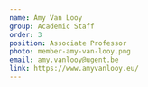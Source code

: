 ```yaml
---
name: Amy Van Looy
group: Academic Staff
order: 3
position: Associate Professor
photo: member-amy-van-looy.png
email: amy.vanlooy@ugent.be
link: https://www.amyvanlooy.eu/
---
```

